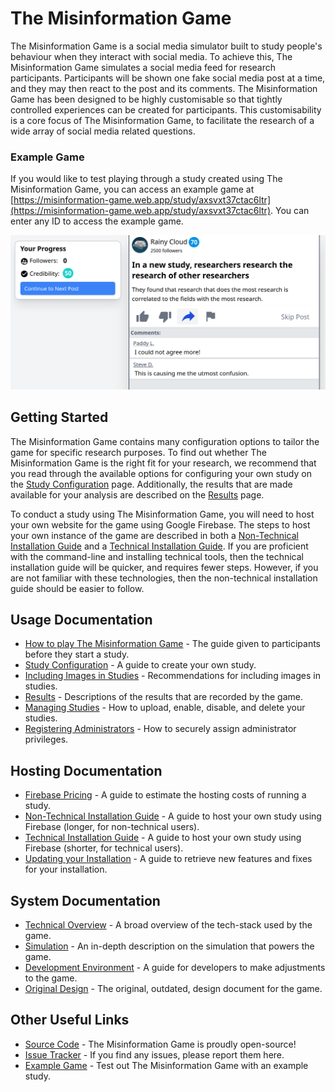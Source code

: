 # The Misinformation Game

The Misinformation Game is a social media simulator built to
study people's behaviour when they interact with social media.
To achieve this, The Misinformation Game simulates a social
media feed for research participants. Participants will be shown
one fake social media post at a time, and they may then react to
the post and its comments. The Misinformation Game has been
designed to be highly customisable so that tightly controlled
experiences can be created for participants. This customisability
is a core focus of The Misinformation Game, to facilitate the
research of a wide array of social media related questions.


### Example Game
If you would like to test playing through a study created using
The Misinformation Game, you can access an example game at
[https://misinformation-game.web.app/study/axsvxt37ctac6ltr](https://misinformation-game.web.app/study/axsvxt37ctac6ltr).
You can enter any ID to access the example game.

![Game Screenshot](screenshots/example-game.png)

<p class="spacer"></p>

## Getting Started
The Misinformation Game contains many configuration options
to tailor the game for specific research purposes. To find
out whether The Misinformation Game is the right fit for
your research, we recommend that you read through the available
options for configuring your own study on the
[Study Configuration](StudyConfiguration.md) page. Additionally,
the results that are made available for your analysis are
described on the [Results](Results.md) page.

To conduct a study using The Misinformation Game, you will need
to host your own website for the game using Google Firebase.
The steps to host your own instance of the game are described in both a
[Non-Technical Installation Guide](NonTechnicalInstallation.pdf)
and a [Technical Installation Guide](TechnicalInstallation.md).
If you are proficient with the command-line and
installing technical tools, then the technical
installation guide will be quicker, and requires fewer
steps. However, if you are not familiar with these
technologies, then the non-technical installation
guide should be easier to follow.

## Usage Documentation
- [How to play The Misinformation Game](HowToPlay.md) -
  The guide given to participants before they start a study.
- [Study Configuration](StudyConfiguration.md) - A guide to create your own study.
- [Including Images in Studies](Images.md) - Recommendations for including images in studies.
- [Results](Results.md) - Descriptions of the results that are recorded by the game.
- [Managing Studies](ManagingStudies.md) - How to upload, enable, disable, and delete your studies.
- [Registering Administrators](Administrators.md) - How to securely assign administrator privileges.

## Hosting Documentation
- [Firebase Pricing](FirebasePricing.md) - A guide to estimate the hosting costs of running a study.
- [Non-Technical Installation Guide](NonTechnicalInstallation.pdf) -
  A guide to host your own study using Firebase (longer, for non-technical users).
- [Technical Installation Guide](TechnicalInstallation.md) -
  A guide to host your own study using Firebase (shorter, for technical users).
- [Updating your Installation](Updating.md) -
  A guide to retrieve new features and fixes for your installation.

## System Documentation
- [Technical Overview](TechnicalOverview.md) - A broad overview of the tech-stack used by the game.
- [Simulation](Simulation.md) - An in-depth description on the simulation that powers the game.
- [Development Environment](Development.md) - A guide for developers to make adjustments to the game.
- [Original Design](original-design/README.md) - The original, outdated, design document for the game.

## Other Useful Links
- [Source Code](https://github.com/TheMisinformationGame/MisinformationGame) -
  The Misinformation Game is proudly open-source! 
- [Issue Tracker](https://github.com/TheMisinformationGame/MisinformationGame/issues) -
  If you find any issues, please report them here. 
- [Example Game](https://misinformation-game.web.app/study/axsvxt37ctac6ltr) -
  Test out The Misinformation Game with an example study.
